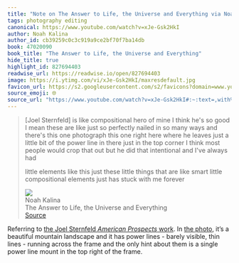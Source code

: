 ```yaml
---
title: "Note on The Answer to Life, the Universe and Everything via Noah Kalina"
tags: photography editing
canonical: https://www.youtube.com/watch?v=xJe-Gsk2HkI
author: Noah Kalina
author_id: cb39259c0c3c919a9ce2bf70f7ba14db
book: 47020090
book_title: "The Answer to Life, the Universe and Everything"
hide_title: true
highlight_id: 827694403
readwise_url: https://readwise.io/open/827694403
image: https://i.ytimg.com/vi/xJe-Gsk2HkI/maxresdefault.jpg
favicon_url: https://s2.googleusercontent.com/s2/favicons?domain=www.youtube.com
source_emoji: 🌐
source_url: "https://www.youtube.com/watch?v=xJe-Gsk2HkI#:~:text=,with%20me%20forever"
---
```


> [Joel Sternfeld] is like compositional hero of mine I think he's so good I mean these are like just so perfectly nailed in so many ways and there's this one photograph this one right here where he leaves just a little bit of the power line in there just in the top corner I think most people would crop that out but he did that intentional and I've always had
> 
> little elements like this just these little things that are like smart little compositional elements just has stuck with me forever
> <div class="quoteback-footer"><div class="quoteback-avatar"><img class="mini-favicon" src="https://s2.googleusercontent.com/s2/favicons?domain=www.youtube.com"></div><div class="quoteback-metadata"><div class="metadata-inner"><span style="display:none">FROM:</span><div aria-label="Noah Kalina" class="quoteback-author"> Noah Kalina</div><div aria-label="The Answer to Life, the Universe and Everything" class="quoteback-title"> The Answer to Life, the Universe and Everything</div></div></div><div class="quoteback-backlink"><a target="_blank" aria-label="go to the full text of this quotation" rel="noopener" href="https://www.youtube.com/watch?v=xJe-Gsk2HkI#:~:text=,with%20me%20forever" class="quoteback-arrow"> Source</a></div></div>

Referring to [the Joel Sternfeld _American Prospects_ work](https://www.joelsternfeld.net/american-prospects/). In [the photo](https://www.joelsternfeld.net/american-prospects/e4yk27hmxjpml2vol65gstkg3icr2d), it’s a beautiful mountain landscape and it has power lines - barely visible, thin lines - running across the frame and the only hint about them is a single power line mount in the top right of the frame.
